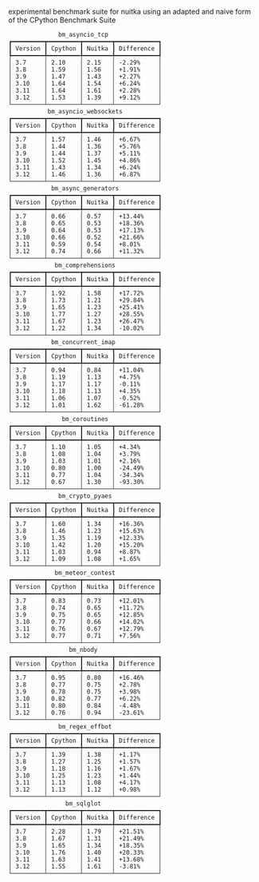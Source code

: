 experimental benchmark suite for nuitka using an adapted and naive form of the CPython Benchmark Suite
<!DOCTYPE html>
<html>
<head>
<meta charset="UTF-8">
</head>
<body>
    <pre style="font-family:Menlo,'DejaVu Sans Mono',consolas,'Courier New',monospace"><code style="font-family:inherit"><span class="r1">              </span><span class="r2">bm_asyncio_tcp</span><span class="r1">               </span>
┏━━━━━━━━━┳━━━━━━━━━┳━━━━━━━━┳━━━━━━━━━━━━┓
┃<span class="r3"> Version </span>┃<span class="r3"> Cpython </span>┃<span class="r3"> Nuitka </span>┃<span class="r3"> Difference </span>┃
┡━━━━━━━━━╇━━━━━━━━━╇━━━━━━━━╇━━━━━━━━━━━━┩
│ 3.7     │ 2.10    │ 2.15   │ <span class="r4">-2.29%</span>     │
│ 3.8     │ 1.59    │ 1.56   │ <span class="r5">+1.91%</span>     │
│ 3.9     │ 1.47    │ 1.43   │ <span class="r5">+2.27%</span>     │
│ 3.10    │ 1.64    │ 1.54   │ <span class="r5">+6.24%</span>     │
│ 3.11    │ 1.64    │ 1.61   │ <span class="r5">+2.28%</span>     │
│ 3.12    │ 1.53    │ 1.39   │ <span class="r5">+9.12%</span>     │
└─────────┴─────────┴────────┴────────────┘
<span class="r1">           </span><span class="r2">bm_asyncio_websockets</span><span class="r1">           </span>
┏━━━━━━━━━┳━━━━━━━━━┳━━━━━━━━┳━━━━━━━━━━━━┓
┃<span class="r3"> Version </span>┃<span class="r3"> Cpython </span>┃<span class="r3"> Nuitka </span>┃<span class="r3"> Difference </span>┃
┡━━━━━━━━━╇━━━━━━━━━╇━━━━━━━━╇━━━━━━━━━━━━┩
│ 3.7     │ 1.57    │ 1.46   │ <span class="r5">+6.67%</span>     │
│ 3.8     │ 1.44    │ 1.36   │ <span class="r5">+5.76%</span>     │
│ 3.9     │ 1.44    │ 1.37   │ <span class="r5">+5.11%</span>     │
│ 3.10    │ 1.52    │ 1.45   │ <span class="r5">+4.86%</span>     │
│ 3.11    │ 1.43    │ 1.34   │ <span class="r5">+6.24%</span>     │
│ 3.12    │ 1.46    │ 1.36   │ <span class="r5">+6.87%</span>     │
└─────────┴─────────┴────────┴────────────┘
<span class="r1">            </span><span class="r2">bm_async_generators</span><span class="r1">            </span>
┏━━━━━━━━━┳━━━━━━━━━┳━━━━━━━━┳━━━━━━━━━━━━┓
┃<span class="r3"> Version </span>┃<span class="r3"> Cpython </span>┃<span class="r3"> Nuitka </span>┃<span class="r3"> Difference </span>┃
┡━━━━━━━━━╇━━━━━━━━━╇━━━━━━━━╇━━━━━━━━━━━━┩
│ 3.7     │ 0.66    │ 0.57   │ <span class="r5">+13.44%</span>    │
│ 3.8     │ 0.65    │ 0.53   │ <span class="r5">+18.36%</span>    │
│ 3.9     │ 0.64    │ 0.53   │ <span class="r5">+17.13%</span>    │
│ 3.10    │ 0.66    │ 0.52   │ <span class="r5">+21.66%</span>    │
│ 3.11    │ 0.59    │ 0.54   │ <span class="r5">+8.01%</span>     │
│ 3.12    │ 0.74    │ 0.66   │ <span class="r5">+11.32%</span>    │
└─────────┴─────────┴────────┴────────────┘
<span class="r1">             </span><span class="r2">bm_comprehensions</span><span class="r1">             </span>
┏━━━━━━━━━┳━━━━━━━━━┳━━━━━━━━┳━━━━━━━━━━━━┓
┃<span class="r3"> Version </span>┃<span class="r3"> Cpython </span>┃<span class="r3"> Nuitka </span>┃<span class="r3"> Difference </span>┃
┡━━━━━━━━━╇━━━━━━━━━╇━━━━━━━━╇━━━━━━━━━━━━┩
│ 3.7     │ 1.92    │ 1.58   │ <span class="r5">+17.72%</span>    │
│ 3.8     │ 1.73    │ 1.21   │ <span class="r5">+29.84%</span>    │
│ 3.9     │ 1.65    │ 1.23   │ <span class="r5">+25.41%</span>    │
│ 3.10    │ 1.77    │ 1.27   │ <span class="r5">+28.55%</span>    │
│ 3.11    │ 1.67    │ 1.23   │ <span class="r5">+26.47%</span>    │
│ 3.12    │ 1.22    │ 1.34   │ <span class="r4">-10.02%</span>    │
└─────────┴─────────┴────────┴────────────┘
<span class="r1">            </span><span class="r2">bm_concurrent_imap</span><span class="r1">             </span>
┏━━━━━━━━━┳━━━━━━━━━┳━━━━━━━━┳━━━━━━━━━━━━┓
┃<span class="r3"> Version </span>┃<span class="r3"> Cpython </span>┃<span class="r3"> Nuitka </span>┃<span class="r3"> Difference </span>┃
┡━━━━━━━━━╇━━━━━━━━━╇━━━━━━━━╇━━━━━━━━━━━━┩
│ 3.7     │ 0.94    │ 0.84   │ <span class="r5">+11.04%</span>    │
│ 3.8     │ 1.19    │ 1.13   │ <span class="r5">+4.75%</span>     │
│ 3.9     │ 1.17    │ 1.17   │ <span class="r4">-0.11%</span>     │
│ 3.10    │ 1.18    │ 1.13   │ <span class="r5">+4.35%</span>     │
│ 3.11    │ 1.06    │ 1.07   │ <span class="r4">-0.52%</span>     │
│ 3.12    │ 1.01    │ 1.62   │ <span class="r4">-61.28%</span>    │
└─────────┴─────────┴────────┴────────────┘
<span class="r1">               </span><span class="r2">bm_coroutines</span><span class="r1">               </span>
┏━━━━━━━━━┳━━━━━━━━━┳━━━━━━━━┳━━━━━━━━━━━━┓
┃<span class="r3"> Version </span>┃<span class="r3"> Cpython </span>┃<span class="r3"> Nuitka </span>┃<span class="r3"> Difference </span>┃
┡━━━━━━━━━╇━━━━━━━━━╇━━━━━━━━╇━━━━━━━━━━━━┩
│ 3.7     │ 1.10    │ 1.05   │ <span class="r5">+4.34%</span>     │
│ 3.8     │ 1.08    │ 1.04   │ <span class="r5">+3.79%</span>     │
│ 3.9     │ 1.03    │ 1.01   │ <span class="r5">+2.16%</span>     │
│ 3.10    │ 0.80    │ 1.00   │ <span class="r4">-24.49%</span>    │
│ 3.11    │ 0.77    │ 1.04   │ <span class="r4">-34.34%</span>    │
│ 3.12    │ 0.67    │ 1.30   │ <span class="r4">-93.30%</span>    │
└─────────┴─────────┴────────┴────────────┘
<span class="r1">              </span><span class="r2">bm_crypto_pyaes</span><span class="r1">              </span>
┏━━━━━━━━━┳━━━━━━━━━┳━━━━━━━━┳━━━━━━━━━━━━┓
┃<span class="r3"> Version </span>┃<span class="r3"> Cpython </span>┃<span class="r3"> Nuitka </span>┃<span class="r3"> Difference </span>┃
┡━━━━━━━━━╇━━━━━━━━━╇━━━━━━━━╇━━━━━━━━━━━━┩
│ 3.7     │ 1.60    │ 1.34   │ <span class="r5">+16.36%</span>    │
│ 3.8     │ 1.46    │ 1.23   │ <span class="r5">+15.63%</span>    │
│ 3.9     │ 1.35    │ 1.19   │ <span class="r5">+12.33%</span>    │
│ 3.10    │ 1.42    │ 1.20   │ <span class="r5">+15.20%</span>    │
│ 3.11    │ 1.03    │ 0.94   │ <span class="r5">+8.87%</span>     │
│ 3.12    │ 1.09    │ 1.08   │ <span class="r5">+1.65%</span>     │
└─────────┴─────────┴────────┴────────────┘
<span class="r1">             </span><span class="r2">bm_meteor_contest</span><span class="r1">             </span>
┏━━━━━━━━━┳━━━━━━━━━┳━━━━━━━━┳━━━━━━━━━━━━┓
┃<span class="r3"> Version </span>┃<span class="r3"> Cpython </span>┃<span class="r3"> Nuitka </span>┃<span class="r3"> Difference </span>┃
┡━━━━━━━━━╇━━━━━━━━━╇━━━━━━━━╇━━━━━━━━━━━━┩
│ 3.7     │ 0.83    │ 0.73   │ <span class="r5">+12.01%</span>    │
│ 3.8     │ 0.74    │ 0.65   │ <span class="r5">+11.72%</span>    │
│ 3.9     │ 0.75    │ 0.65   │ <span class="r5">+12.85%</span>    │
│ 3.10    │ 0.77    │ 0.66   │ <span class="r5">+14.02%</span>    │
│ 3.11    │ 0.76    │ 0.67   │ <span class="r5">+12.79%</span>    │
│ 3.12    │ 0.77    │ 0.71   │ <span class="r5">+7.56%</span>     │
└─────────┴─────────┴────────┴────────────┘
<span class="r1">                 </span><span class="r2">bm_nbody</span><span class="r1">                  </span>
┏━━━━━━━━━┳━━━━━━━━━┳━━━━━━━━┳━━━━━━━━━━━━┓
┃<span class="r3"> Version </span>┃<span class="r3"> Cpython </span>┃<span class="r3"> Nuitka </span>┃<span class="r3"> Difference </span>┃
┡━━━━━━━━━╇━━━━━━━━━╇━━━━━━━━╇━━━━━━━━━━━━┩
│ 3.7     │ 0.95    │ 0.80   │ <span class="r5">+16.46%</span>    │
│ 3.8     │ 0.77    │ 0.75   │ <span class="r5">+2.78%</span>     │
│ 3.9     │ 0.78    │ 0.75   │ <span class="r5">+3.98%</span>     │
│ 3.10    │ 0.82    │ 0.77   │ <span class="r5">+6.22%</span>     │
│ 3.11    │ 0.80    │ 0.84   │ <span class="r4">-4.48%</span>     │
│ 3.12    │ 0.76    │ 0.94   │ <span class="r4">-23.61%</span>    │
└─────────┴─────────┴────────┴────────────┘
<span class="r1">              </span><span class="r2">bm_regex_effbot</span><span class="r1">              </span>
┏━━━━━━━━━┳━━━━━━━━━┳━━━━━━━━┳━━━━━━━━━━━━┓
┃<span class="r3"> Version </span>┃<span class="r3"> Cpython </span>┃<span class="r3"> Nuitka </span>┃<span class="r3"> Difference </span>┃
┡━━━━━━━━━╇━━━━━━━━━╇━━━━━━━━╇━━━━━━━━━━━━┩
│ 3.7     │ 1.39    │ 1.38   │ <span class="r5">+1.17%</span>     │
│ 3.8     │ 1.27    │ 1.25   │ <span class="r5">+1.57%</span>     │
│ 3.9     │ 1.18    │ 1.16   │ <span class="r5">+1.67%</span>     │
│ 3.10    │ 1.25    │ 1.23   │ <span class="r5">+1.44%</span>     │
│ 3.11    │ 1.13    │ 1.08   │ <span class="r5">+4.17%</span>     │
│ 3.12    │ 1.13    │ 1.12   │ <span class="r5">+0.98%</span>     │
└─────────┴─────────┴────────┴────────────┘
<span class="r1">                </span><span class="r2">bm_sqlglot</span><span class="r1">                 </span>
┏━━━━━━━━━┳━━━━━━━━━┳━━━━━━━━┳━━━━━━━━━━━━┓
┃<span class="r3"> Version </span>┃<span class="r3"> Cpython </span>┃<span class="r3"> Nuitka </span>┃<span class="r3"> Difference </span>┃
┡━━━━━━━━━╇━━━━━━━━━╇━━━━━━━━╇━━━━━━━━━━━━┩
│ 3.7     │ 2.28    │ 1.79   │ <span class="r5">+21.51%</span>    │
│ 3.8     │ 1.67    │ 1.31   │ <span class="r5">+21.49%</span>    │
│ 3.9     │ 1.65    │ 1.34   │ <span class="r5">+18.35%</span>    │
│ 3.10    │ 1.76    │ 1.40   │ <span class="r5">+20.33%</span>    │
│ 3.11    │ 1.63    │ 1.41   │ <span class="r5">+13.68%</span>    │
│ 3.12    │ 1.55    │ 1.61   │ <span class="r4">-3.81%</span>     │
└─────────┴─────────┴────────┴────────────┘
</code></pre>
</body>
</html>
